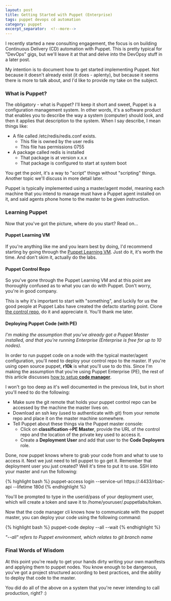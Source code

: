 ```yaml
---
layout: post
title: Getting Started with Puppet (Enterprise)
tags: puppet devops cd automation
category: puppet
excerpt_separator:  <!--more-->
---
```


I recently started a new consulting engagement, the focus is on building
Continuous Delivery (CD) automation with Puppet. This is pretty typical for
"DevOps" gigs, but we'll leave it at that and delve into the DevOpsy stuff
in a later post.  

My intention is to document how to get started implementing Puppet.  Not because
it doesn't already exist (it does - aplenty), but because it seems there is
more to talk about, and I'd like to provide my take on the subject.
<!--more-->
### What is Puppet?

The obligatory - what is Puppet?  I'll keep it short and sweet, Puppet is a configuration
management system.  In other words, it's a software product that enables you to
describe the way a system (computer) should look, and then it applies that description
to the system.  When I say describe, I mean things like:
- A file called /etc/redis/redis.conf exists.
  - This file is owned by the user redis
  - This file has permissions 0755
- A package called redis is installed
  - That package is at version x.x.x
  - That package is configured to start at system boot

You get the point, it's a way to "script" things without "scripting" things.
Another topic we'll discuss in more detail later.

Puppet is typically implemented using a master/agent model, meaning each machine
that you intend to manage must have a Puppet agent installed on it, and
said agents phone home to the master to be given instruction.

### Learning Puppet

Now that you've got the picture, where do you start?  Read on...

#### Puppet Learning VM

If you're anything like me and you learn best by doing, I'd recommend starting
by going through the [Puppet Learning VM](https://puppet.com/download-learning-vm).
Just do it, it's worth the time.  And don't skim it, actually do the labs.

#### Puppet Control Repo

So you've gone through the Puppet Learning VM and at this point are thoroughly
confused as to what you can do with Puppet.  Don't worry, you're in good company.  

This is why it's important to start with "something", and luckily for us the good
people at Puppet Labs have created the defacto starting point.  Clone
[the control repo](https://github.com/puppetlabs/control-repo), do
it and appreciate it.  You'll thank me later.

#### Deploying Puppet Code (with PE)

*I'm making the assumption that you've already got a Puppet Master installed,
and that you're running Enterprise (Enterprise is free for up to 10 nodes).*

In order to run puppet code on a node with the typical master/agent configuration,
you'll need to deploy your control repo to the master.  If you're using open
source puppet, **r10k** is what you'll use to do this. Since I'm making the
assumption that you're using Puppet Enterprise (PE), the rest of this article
discusses [how to setup **code manager**](https://docs.puppet.com/pe/latest/code_mgr_config.html#enable-code-manager-after-installation).

I won't go too deep as it's well documented in the previous link, but in short you'll
need to do the following:
- Make sure the git remote that holds your puppet control repo can be accessed
by the machine the master lives on.
- Download an ssh key (used to authenticate with git) from your remote repo and
place it on the master machine somewhere.
- Tell Puppet about these things via the Puppet master console:
  - Click on **classification**->**PE Master**, provide the URL of the
  control repo and the location of the private key used to access it.
  - Create a **Deployment User** and add that user to the **Code Deployers** role.

Done, now puppet knows where to grab your code from and what to use to access it.
Next we just need to tell puppet to go get it.  Remember that deployment user
you just created?  Well it's time to put it to use.  SSH into your master and
run the following:

{% highlight bash %}
puppet-access login --service-url https://<HOSTNAME OF PUPPET ENTERPRISE CONSOLE>:4433/rbac-api --lifetime 180d
{% endhighlight %}

You'll be prompted to type in the userid/pass of your deployment user, which will
create a token and save it to /home/youruser/.puppetlabs/token.

Now that the code manager cli knows how to communicate with the puppet master,
you can deploy your code using the following command:

{% highlight bash %}
puppet-code deploy --all --wait
{% endhighlight %}

*"--all" refers to Puppet environment, which relates to git branch name*

### Final Words of Wisdom

At this point you're ready to get your hands dirty writing your own manifests
and applying them to puppet nodes.  You know enough to be dangerous, you've got
a project structured according to best practices, and the ability to deploy that
code to the master.

You did do all of the above on a system that you're never intending to call
production, right? :)
